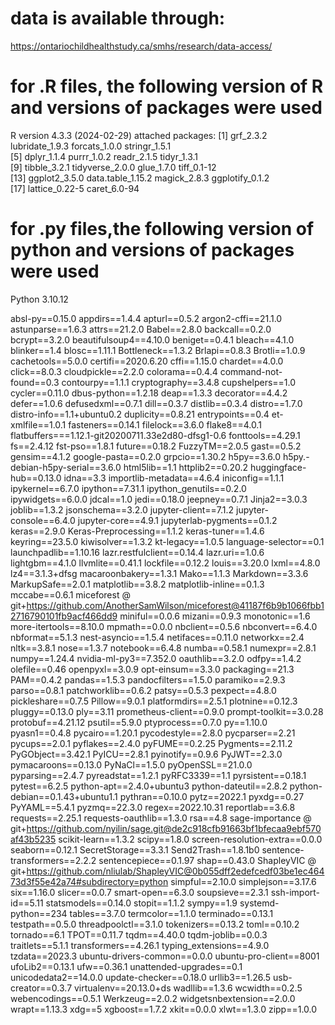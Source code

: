 # data is available through:
https://ontariochildhealthstudy.ca/smhs/research/data-access/


# for .R files, the following version of R and versions of packages were used 
R version 4.3.3 (2024-02-29)
attached packages:
 [1] grf_2.3.2         lubridate_1.9.3   forcats_1.0.0     stringr_1.5.1    
 [5] dplyr_1.1.4       purrr_1.0.2       readr_2.1.5       tidyr_1.3.1      
 [9] tibble_3.2.1      tidyverse_2.0.0   glue_1.7.0        tiff_0.1-12      
[13] ggplot2_3.5.0     data.table_1.15.2 magick_2.8.3      ggplotify_0.1.2  
[17] lattice_0.22-5    caret_6.0-94  

# for .py files,the following version of python and versions of packages were used  
Python 3.10.12 

absl-py==0.15.0
appdirs==1.4.4
apturl==0.5.2
argon2-cffi==21.1.0
astunparse==1.6.3
attrs==21.2.0
Babel==2.8.0
backcall==0.2.0
bcrypt==3.2.0
beautifulsoup4==4.10.0
beniget==0.4.1
bleach==4.1.0
blinker==1.4
blosc==1.11.1
Bottleneck==1.3.2
Brlapi==0.8.3
Brotli==1.0.9
cachetools==5.0.0
certifi==2020.6.20
cffi==1.15.0
chardet==4.0.0
click==8.0.3
cloudpickle==2.2.0
colorama==0.4.4
command-not-found==0.3
contourpy==1.1.1
cryptography==3.4.8
cupshelpers==1.0
cycler==0.11.0
dbus-python==1.2.18
deap==1.3.3
decorator==4.4.2
defer==1.0.6
defusedxml==0.7.1
dill==0.3.7
distlib==0.3.4
distro==1.7.0
distro-info==1.1+ubuntu0.2
duplicity==0.8.21
entrypoints==0.4
et-xmlfile==1.0.1
fasteners==0.14.1
filelock==3.6.0
flake8==4.0.1
flatbuffers===1.12.1-git20200711.33e2d80-dfsg1-0.6
fonttools==4.29.1
fs==2.4.12
fst-pso==1.8.1
future==0.18.2
FuzzyTM==2.0.5
gast==0.5.2
gensim==4.1.2
google-pasta==0.2.0
grpcio==1.30.2
h5py==3.6.0
h5py.-debian-h5py-serial==3.6.0
html5lib==1.1
httplib2==0.20.2
huggingface-hub==0.13.0
idna==3.3
importlib-metadata==4.6.4
iniconfig==1.1.1
ipykernel==6.7.0
ipython==7.31.1
ipython_genutils==0.2.0
ipywidgets==6.0.0
jdcal==1.0
jedi==0.18.0
jeepney==0.7.1
Jinja2==3.0.3
joblib==1.3.2
jsonschema==3.2.0
jupyter-client==7.1.2
jupyter-console==6.4.0
jupyter-core==4.9.1
jupyterlab-pygments==0.1.2
keras==2.9.0
Keras-Preprocessing==1.1.2
keras-tuner==1.4.6
keyring==23.5.0
kiwisolver==1.3.2
kt-legacy==1.0.5
language-selector==0.1
launchpadlib==1.10.16
lazr.restfulclient==0.14.4
lazr.uri==1.0.6
lightgbm==4.1.0
llvmlite==0.41.1
lockfile==0.12.2
louis==3.20.0
lxml==4.8.0
lz4==3.1.3+dfsg
macaroonbakery==1.3.1
Mako==1.1.3
Markdown==3.3.6
MarkupSafe==2.0.1
matplotlib==3.8.2
matplotlib-inline==0.1.3
mccabe==0.6.1
miceforest @ git+https://github.com/AnotherSamWilson/miceforest@41187f6b9b1066fbb12716790101fb9acf466dd9
miniful==0.0.6
mizani==0.9.3
monotonic==1.6
more-itertools==8.10.0
mpmath==0.0.0
nbclient==0.5.6
nbconvert==6.4.0
nbformat==5.1.3
nest-asyncio==1.5.4
netifaces==0.11.0
networkx==2.4
nltk==3.8.1
nose==1.3.7
notebook==6.4.8
numba==0.58.1
numexpr==2.8.1
numpy==1.24.4
nvidia-ml-py3==7.352.0
oauthlib==3.2.0
odfpy==1.4.2
olefile==0.46
openpyxl==3.0.9
opt-einsum==3.3.0
packaging==21.3
PAM==0.4.2
pandas==1.5.3
pandocfilters==1.5.0
paramiko==2.9.3
parso==0.8.1
patchworklib==0.6.2
patsy==0.5.3
pexpect==4.8.0
pickleshare==0.7.5
Pillow==9.0.1
platformdirs==2.5.1
plotnine==0.12.3
pluggy==0.13.0
ply==3.11
prometheus-client==0.9.0
prompt-toolkit==3.0.28
protobuf==4.21.12
psutil==5.9.0
ptyprocess==0.7.0
py==1.10.0
pyasn1==0.4.8
pycairo==1.20.1
pycodestyle==2.8.0
pycparser==2.21
pycups==2.0.1
pyflakes==2.4.0
pyFUME==0.2.25
Pygments==2.11.2
PyGObject==3.42.1
PyICU==2.8.1
pyinotify==0.9.6
PyJWT==2.3.0
pymacaroons==0.13.0
PyNaCl==1.5.0
pyOpenSSL==21.0.0
pyparsing==2.4.7
pyreadstat==1.2.1
pyRFC3339==1.1
pyrsistent==0.18.1
pytest==6.2.5
python-apt==2.4.0+ubuntu3
python-dateutil==2.8.2
python-debian==0.1.43+ubuntu1.1
pythran==0.10.0
pytz==2022.1
pyxdg==0.27
PyYAML==5.4.1
pyzmq==22.3.0
regex==2022.10.31
reportlab==3.6.8
requests==2.25.1
requests-oauthlib==1.3.0
rsa==4.8
sage-importance @ git+https://github.com/nyilin/sage.git@de2c918cfb91663bf1bfecaa9ebf570af43b5235
scikit-learn==1.3.2
scipy==1.8.0
screen-resolution-extra==0.0.0
seaborn==0.12.1
SecretStorage==3.3.1
Send2Trash==1.8.1b0
sentence-transformers==2.2.2
sentencepiece==0.1.97
shap==0.43.0
ShapleyVIC @ git+https://github.com/nliulab/ShapleyVIC@0b055dff2edefcedf03be1ec46473d3f55e42a74#subdirectory=python
simpful==2.10.0
simplejson==3.17.6
six==1.16.0
slicer==0.0.7
smart-open==6.3.0
soupsieve==2.3.1
ssh-import-id==5.11
statsmodels==0.14.0
stopit==1.1.2
sympy==1.9
systemd-python==234
tables==3.7.0
termcolor==1.1.0
terminado==0.13.1
testpath==0.5.0
threadpoolctl==3.1.0
tokenizers==0.13.2
toml==0.10.2
tornado==6.1
TPOT==0.11.7
tqdm==4.40.0
tqdm-joblib==0.0.3
traitlets==5.1.1
transformers==4.26.1
typing_extensions==4.9.0
tzdata==2023.3
ubuntu-drivers-common==0.0.0
ubuntu-pro-client==8001
ufoLib2==0.13.1
ufw==0.36.1
unattended-upgrades==0.1
unicodedata2==14.0.0
update-checker==0.18.0
urllib3==1.26.5
usb-creator==0.3.7
virtualenv==20.13.0+ds
wadllib==1.3.6
wcwidth==0.2.5
webencodings==0.5.1
Werkzeug==2.0.2
widgetsnbextension==2.0.0
wrapt==1.13.3
xdg==5
xgboost==1.7.2
xkit==0.0.0
xlwt==1.3.0
zipp==1.0.0
